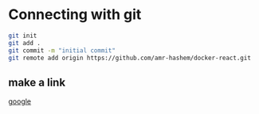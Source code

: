 # Connecting with git
```bash
git init
git add .
git commit -m "initial commit"
git remote add origin https://github.com/amr-hashem/docker-react.git
```
## make a link
[google](https://www.google.com/)
